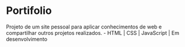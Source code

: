# Portifolio
Projeto de um site pessoal para aplicar conhecimentos de web e compartilhar outros projetos realizados.  - HTML | CSS | JavaScript | Em desenvolvimento


